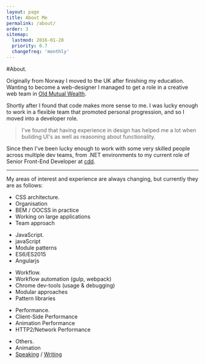 ```yaml
---
layout: page
title: About Me
permalink: /about/
order: 3
sitemap:
  lastmod: 2016-01-28
  priority: 0.7
  changefreq: 'monthly'
---
```



#About.

Originally from Norway I moved to the UK after finishing my education. Wanting to become a web-designer I managed to get a role in a creative web team in <a href="https://www.oldmutualwealth.co.uk/">Old Mutual Wealth</a>.

Shortly after I found that code makes more sense to me. I was lucky enough to work in a flexible team that promoted personal progression, and so I moved into a developer role.

> I've found that having experience in design has helped me a lot when building UI's as well as reasoning about functionality.

Since then I've been lucky enough to work with some very skilled people across multiple dev teams, from .NET environments to my current role of Senior Front-End Developer at <a href="http://cddnation.com">cdd</a>.

<hr class="hr" />

My areas of interest and experience are always changing, but currently they are as follows:

<ul class="listing">
	<li class="listing__title">CSS architecture.</li>
	<li class="listing__item">Organisation</li>
	<li class="listing__item">BEM / OOCSS in practice</li>
	<li class="listing__item">Working on large applications</li> 
	<li class="listing__item">Team approach</li>
</ul>

<ul class="listing">
	<li class="listing__title">JavaScript.</li>
	<li class="listing__item">javaScript</li>
	<li class="listing__item">Module patterns</li>
	<li class="listing__item">ES6/ES2015</li> 
	<li class="listing__item">Angularjs</li>
</ul>

<ul class="listing">
	<li class="listing__title">Workflow.</li>
	<li class="listing__item">Workflow automation <span>(gulp, webpack)</span></li>
	<li class="listing__item">Chrome dev-tools <span>(usage & debugging)</span></li>
	<li class="listing__item">Modular approaches</li> 
	<li class="listing__item">Pattern libraries</li>
</ul>

<ul class="listing">
	<li class="listing__title">Performance.</li>
	<li class="listing__item">Client-Side Performance</li>
	<li class="listing__item">Animation Performance</li>
	<li class="listing__item">HTTP2/Network Performance</li> 
</ul>

<ul class="listing">
	<li class="listing__title">Others.</li>
	<li class="listing__item">Animation</li>
	<li class="listing__item"><a href="https://slides.com/bardhovde/">Speaking</a> / <a href="https://medium.com/fed-or-dead">Writing</a></li>
</ul>